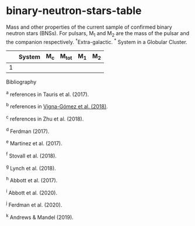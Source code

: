 # binary-neutron-stars-table

Mass and other properties of the current sample of confirmed binary neutron stars (BNSs). For pulsars, M<sub>1</sub> and M<sub>2</sub> are the mass of the pulsar and the companion respectively. <sup>†</sup>Extra-galactic. <sup>*</sup> System in a Globular Cluster. 

|             | System      | M<sub>c</sub> | M<sub>tot</sub> | M<sub>1</sub> | M<sub>2</sub> |
| ----------- | ----------- | ------------- | --------------- | ------------- | ------------- |              
| 1           |             |               |                 |               |               |



Bibliography

<sup>a</sup> references in Tauris et al. (2017).

<sup>b</sup> references in [Vigna-Gómez et al. (2018)](https://ui.adsabs.harvard.edu/abs/2018MNRAS.481.4009V/abstract).

<sup>c</sup> references in Zhu et al. (2018).

<sup>d</sup> Ferdman (2017).

<sup>e</sup> Martinez et al. (2017).

<sup>f</sup> Stovall et al. (2018).

<sup>g</sup> Lynch et al. (2018).

<sup>h</sup> Abbott et al. (2017).

<sup>i</sup> Abbott et al. (2020).

<sup>j</sup> Ferdman et al. (2020).

<sup>k</sup> Andrews & Mandel (2019).
